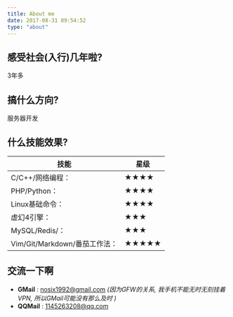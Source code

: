 ```yaml
---
title: About me
date: 2017-08-31 09:54:52
type: "about"
---
```



## 感受社会(入行)几年啦?

3年多

## 搞什么方向?

服务器开发


## 什么技能效果? 

|  技能 | 星级 |
| -------- | -------- |
| C/C++/网络编程：	| ★★★★	
| PHP/Python：	| ★★★★
| Linux基础命令：	| ★★★★	
| 虚幻4引擎：	| ★★★
| MySQL/Redis/：	| ★★★	
| Vim/Git/Markdown/番茄工作法： 	| ★★★★★

## 交流一下啊

- **GMail**  : nosix1992@gmail.com *(因为GFW的关系, 我手机不能无时无刻挂着VPN, 所以GMail可能没有那么及时 )*
- **QQMail** : 1145263208@qq.com